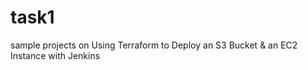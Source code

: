 # task1
sample projects on Using Terraform to Deploy an S3 Bucket &amp; an EC2 Instance with Jenkins
